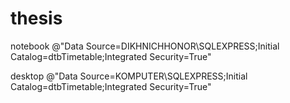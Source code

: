# thesis

notebook
@"Data Source=DIKHNICHHONOR\SQLEXPRESS;Initial Catalog=dtbTimetable;Integrated Security=True"

desktop
@"Data Source=KOMPUTER\SQLEXPRESS;Initial Catalog=dtbTimetable;Integrated Security=True"
